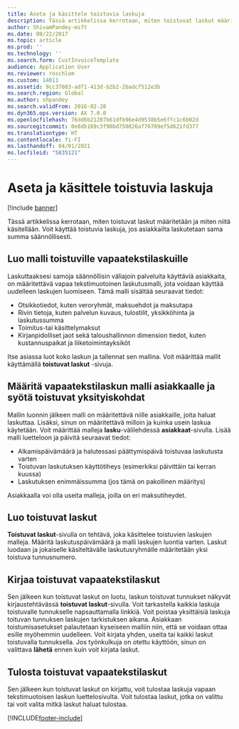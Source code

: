 ```yaml
---
title: Aseta ja käsittele toistuvia laskuja
description: Tässä artikkelissa kerrotaan, miten toistuvat laskut määritetään ja miten niitä käsitellään. Voit käyttää toistuvia laskuja, jos asiakkailta laskutetaan sama summa säännöllisesti.
author: ShivamPandey-msft
ms.date: 08/22/2017
ms.topic: article
ms.prod: ''
ms.technology: ''
ms.search.form: CustInvoiceTemplate
audience: Application User
ms.reviewer: roschlom
ms.custom: 14011
ms.assetid: 9cc37003-adf1-413d-b2b2-2badcf512e3b
ms.search.region: Global
ms.author: shpandey
ms.search.validFrom: 2016-02-28
ms.dyn365.ops.version: AX 7.0.0
ms.openlocfilehash: 76dd6b21207b61dfb96e4d9538b5e6ffc1c6b02d
ms.sourcegitcommit: 0e8db169c3f90bd750826af76709ef5d621fd377
ms.translationtype: HT
ms.contentlocale: fi-FI
ms.lasthandoff: 04/01/2021
ms.locfileid: "5835121"
---
```

# <a name="set-up-and-process-recurring-invoices"></a>Aseta ja käsittele toistuvia laskuja

[!include [banner](../includes/banner.md)]

Tässä artikkelissa kerrotaan, miten toistuvat laskut määritetään ja miten niitä käsitellään. Voit käyttää toistuvia laskuja, jos asiakkailta laskutetaan sama summa säännöllisesti.

<a name="create-a-recurring-free-text-invoice-template"></a>Luo malli toistuville vapaatekstilaskuille
---------------------------------------------

Laskuttaaksesi samoja säännöllisin väliajoin palveluita käyttäviä asiakkaita, on määritettävä vapaa tekstimuotoinen laskutusmalli, jota voidaan käyttää uudelleen laskujen luomiseen. Tämä malli sisältää seuraavat tiedot:

-   Otsikkotiedot, kuten veroryhmät, maksuehdot ja maksutapa
-   Rivin tietoja, kuten palvelun kuvaus, tulostilit, yksikköhinta ja laskutussumma
-   Toimitus-tai käsittelymaksut
-   Kirjanpidolliset jaot sekä taloushallinnon dimension tiedot, kuten kustannuspaikat ja liiketoimintayksiköt

Itse asiassa luot koko laskun ja tallennat sen mallina. Voit määrittää mallit käyttämällä **toistuvat laskut** -sivuja.

## <a name="assign-a-free-text-invoice-template-to-a-customer-and-enter-recurrence-details"></a>Määritä vapaatekstilaskun malli asiakkaalle ja syötä toistuvat yksityiskohdat
Mallin luonnin jälkeen malli on määritettävä niille asiakkaille, joita haluat laskuttaa. Lisäksi, sinun on määritettävä milloin ja kuinka usein laskua käytetään. Voit määrittää malleja **lasku**-välilehdessä **asiakkaat**-sivulla. Lisää malli luetteloon ja päivitä seuraavat tiedot:

-   Alkamispäivämäärä ja halutessasi päättymispäivä toistuvaa laskutusta varten
-   Toistuvan laskutuksen käyttötiheys (esimerkiksi päivittäin tai kerran kuussa)
-   Laskutuksen enimmäissumma (jos tämä on pakollinen määritys)

Asiakkaalla voi olla useita malleja, joilla on eri maksutiheydet.

## <a name="generate-the-recurring-invoices"></a>Luo toistuvat laskut
**Toistuvat laskut**-sivulla on tehtävä, joka käsittelee toistuvien laskujen malleja. Määritä laskutuspäivämäärä ja malli laskujen luontia varten. Laskut luodaan ja jokaiselle käsiteltävälle laskutusryhmälle määritetään yksi toistuva tunnusnumero.

<a name="post-recurring-free-text-invoices"></a>Kirjaa toistuvat vapaatekstilaskut
---------------------------------

Sen jälkeen kun toistuvat laskut on luotu, laskun toistuvat tunnukset näkyvät kirjaustehtävässä **toistuvat laskut**-sivulla. Voit tarkastella kaikkia laskuja toistuvalle tunnukselle napsauttamalla linkkiä. Voit poistaa yksittäisiä laskuja toituvan tunnuksen laskujen tarkistuksen aikana. Asiakkaan toistumisasetukset palautetaan kyseiseen malliin niin, että se voidaan ottaa esille myöhemmin uudelleen. Voit kirjata yhden, useita tai kaikki laskut toistuvalla tunnuksella. Jos työnkulkuja on otettu käyttöön, sinun on valittava **lähetä** ennen kuin voit kirjata laskut.

<a name="print-recurring-free-text-invoices"></a>Tulosta toistuvat vapaatekstilaskut
----------------------------------

Sen jälkeen kun toistuvat laskut on kirjattu, voit tulostaa laskuja vapaan tekstimuotoisen laskun luettelosivulta. Voit tulostaa laskut, jotka on valittu tai voit valita mitkä laskut haluat tulostaa.





[!INCLUDE[footer-include](../../includes/footer-banner.md)]